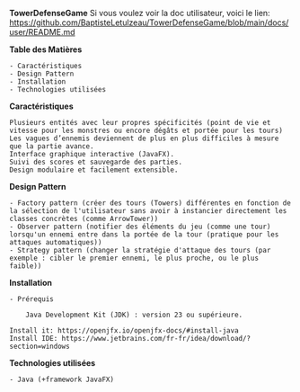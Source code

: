 **TowerDefenseGame**
    Si vous voulez voir la doc utilisateur, voici le lien: https://github.com/BaptisteLetulzeau/TowerDefenseGame/blob/main/docs/user/README.md

**Table des Matières**

    - Caractéristiques
    - Design Pattern
    - Installation
    - Technologies utilisées

**Caractéristiques**

    Plusieurs entités avec leur propres spécificités (point de vie et vitesse pour les monstres ou encore dégâts et portée pour les tours)
    Les vagues d’ennemis deviennent de plus en plus difficiles à mesure que la partie avance.
    Interface graphique interactive (JavaFX).
    Suivi des scores et sauvegarde des parties.
    Design modulaire et facilement extensible.

**Design Pattern**

    - Factory pattern (créer des tours (Towers) différentes en fonction de la sélection de l'utilisateur sans avoir à instancier directement les classes concrètes (comme ArrowTower))
    - Observer pattern (notifier des éléments du jeu (comme une tour) lorsqu'un ennemi entre dans la portée de la tour (pratique pour les attaques automatiques))
    - Strategy pattern (changer la stratégie d'attaque des tours (par exemple : cibler le premier ennemi, le plus proche, ou le plus faible))

**Installation**

    - Prérequis

        Java Development Kit (JDK) : version 23 ou supérieure.

    Install it: https://openjfx.io/openjfx-docs/#install-java
    Install IDE: https://www.jetbrains.com/fr-fr/idea/download/?section=windows

**Technologies utilisées**

    - Java (+framework JavaFX)

